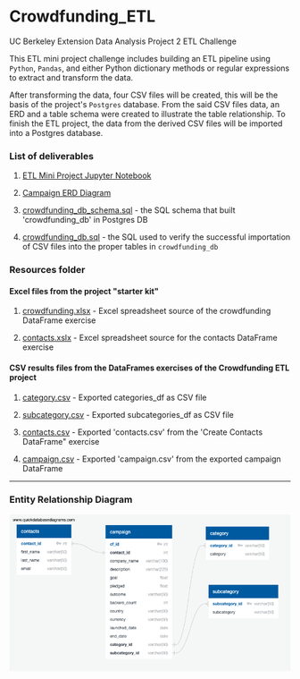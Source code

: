 # Crowdfunding_ETL
UC Berkeley Extension Data Analysis Project 2 ETL Challenge

This ETL mini project challenge includes building an ETL pipeline using `Python`, `Pandas`, and either Python dictionary methods or regular expressions to extract and transform the data. 

After transforming the data, four CSV files will be created, this will be the basis of the project's `Postgres` database. From the said CSV files data, an ERD and a table schema were created to illustrate the table relationship. To finish the ETL project, the data from the derived CSV files will be imported into a Postgres database.


### List of deliverables

1. [ETL Mini Project Jupyter Notebook](https://github.com/rabellan/Crowdfunding_ETL/blob/main/ETL_Mini_Project_RAbellano.ipynb)

2. [Campaign ERD Diagram](https://github.com/rabellan/Crowdfunding_ETL/blob/main/Resources/campaign_ERD.png)

3. [crowdfunding_db_schema.sql](https://github.com/rabellan/Crowdfunding_ETL/blob/main/Resources/crowdfunding_db_schema.sql) - the SQL schema that built 'crowdfunding_db' in Postgres DB

4. [crowdfunding_db.sql](https://github.com/rabellan/Crowdfunding_ETL/blob/main/Resources/crowdfunding_db.sql) - the SQL used to verify the successful importation of CSV files into the proper tables in `crowdfunding_db`

### Resources folder

#### Excel files from the project "starter kit"

1. [crowdfunding.xlsx](https://github.com/rabellan/Crowdfunding_ETL/blob/main/Resources/crowdfunding.xlsx) - Excel spreadsheet source of the crowdfunding DataFrame exercise

2. [contacts.xslx](https://github.com/rabellan/Crowdfunding_ETL/blob/main/Resources/contacts.xlsx) - Excel spreadsheet source for the contacts DataFrame exercise

#### CSV results files from the DataFrames exercises of the Crowdfunding ETL project 

1. [category.csv](https://github.com/rabellan/Crowdfunding_ETL/blob/main/Resources/subcategory.csv) - Exported categories_df as CSV file

2. [subcategory.csv](https://github.com/rabellan/Crowdfunding_ETL/blob/main/Resources/subcategory.csv) - Exported subcategories_df as CSV file

3. [contacts.csv](https://github.com/rabellan/Crowdfunding_ETL/blob/main/Resources/contacts.csv) - Exported 'contacts.csv' from the 'Create Contacts DataFrame" exercise

4. [campaign.csv](https://github.com/rabellan/Crowdfunding_ETL/blob/main/Resources/campaign.csv) - Exported 'campaign.csv' from the exported campaign DataFrame 

---

### Entity Relationship Diagram

![ERD Diagram - Crowdfunding](https://github.com/rabellan/Crowdfunding_ETL/blob/main/Resources/campaign_ERD.png)